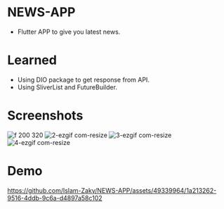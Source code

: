 # NEWS-APP

- Flutter APP to give you latest news.

# Learned

- Using DIO package to get response from API.
- Using SliverList and FutureBuilder.


# Screenshots
![f  200  320](https://github.com/Islam-Zaky/NEWS-APP/assets/49339964/d382eb05-5e1c-4d94-b2ce-ec23a1a0b90c)
![2-ezgif com-resize](https://github.com/Islam-Zaky/NEWS-APP/assets/49339964/998465fd-c652-4b0c-bed5-e693adaf4de2)
![3-ezgif com-resize](https://github.com/Islam-Zaky/NEWS-APP/assets/49339964/4913ea2d-c83e-4571-a487-fe9d9a7b2a64)
![4-ezgif com-resize](https://github.com/Islam-Zaky/NEWS-APP/assets/49339964/7dd30c61-9b35-4b21-b7cd-7ddde2034b95)


# Demo
https://github.com/Islam-Zaky/NEWS-APP/assets/49339964/1a213262-9516-4ddb-9c6a-d4897a58c102

